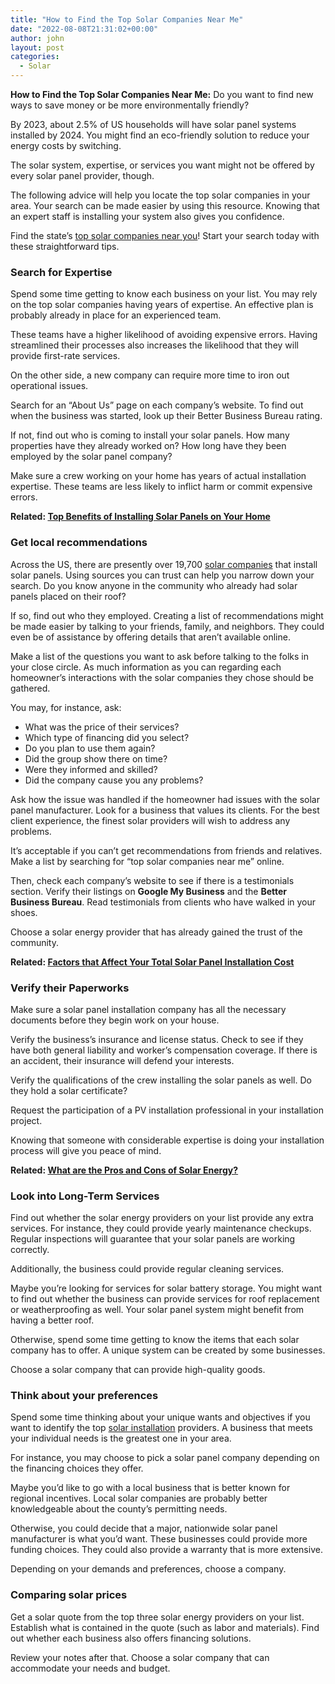 ```yaml
---
title: "How to Find the Top Solar Companies Near Me"
date: "2022-08-08T21:31:02+00:00"
author: john
layout: post
categories:
  - Solar
---
```


**How to Find the Top Solar Companies Near Me:** Do you want to find new ways to save money or be more environmentally friendly?

By 2023, about 2.5% of US households will have solar panel systems installed by 2024. You might find an eco-friendly solution to reduce your energy costs by switching.

The solar system, expertise, or services you want might not be offered by every solar panel provider, though.

The following advice will help you locate the top solar companies in your area. Your search can be made easier by using this resource. Knowing that an expert staff is installing your system also gives you confidence.

Find the state’s [top solar companies near you](/solar/Washington/Spokane/99201/)! Start your search today with these straightforward tips.

### **Search for Expertise**

Spend some time getting to know each business on your list. You may rely on the top solar companies having years of expertise. An effective plan is probably already in place for an experienced team.

These teams have a higher likelihood of avoiding expensive errors. Having streamlined their processes also increases the likelihood that they will provide first-rate services.

On the other side, a new company can require more time to iron out operational issues.

Search for an “About Us” page on each company’s website. To find out when the business was started, look up their Better Business Bureau rating.

If not, find out who is coming to install your solar panels. How many properties have they already worked on? How long have they been employed by the solar panel company?

Make sure a crew working on your home has years of actual installation expertise. These teams are less likely to inflict harm or commit expensive errors.

**Related: [Top Benefits of Installing Solar Panels on Your Home](/top-benefits-of-installing-solar-panels-on-your-home/)**

### **Get local recommendations**

Across the US, there are presently over 19,700 [solar companies](/solar/) that install solar panels. Using sources you can trust can help you narrow down your search. Do you know anyone in the community who already had solar panels placed on their roof?

If so, find out who they employed. Creating a list of recommendations might be made easier by talking to your friends, family, and neighbors. They could even be of assistance by offering details that aren’t available online.

Make a list of the questions you want to ask before talking to the folks in your close circle. As much information as you can regarding each homeowner’s interactions with the solar companies they chose should be gathered.

You may, for instance, ask:

- What was the price of their services?
- Which type of financing did you select?
- Do you plan to use them again?
- Did the group show there on time?
- Were they informed and skilled?
- Did the company cause you any problems?

Ask how the issue was handled if the homeowner had issues with the solar panel manufacturer. Look for a business that values its clients. For the best client experience, the finest solar providers will wish to address any problems.

It’s acceptable if you can’t get recommendations from friends and relatives. Make a list by searching for “top solar companies near me” online.

Then, check each company’s website to see if there is a testimonials section. Verify their listings on **Google My Business** and the **Better Business Bureau**. Read testimonials from clients who have walked in your shoes.

Choose a solar energy provider that has already gained the trust of the community.

**Related: [Factors that Affect Your Total Solar Panel Installation Cost](/factors-that-affect-your-total-solar-panel-installation-cost/)**

### **Verify their Paperworks**

Make sure a solar panel installation company has all the necessary documents before they begin work on your house.

Verify the business’s insurance and license status. Check to see if they have both general liability and worker’s compensation coverage. If there is an accident, their insurance will defend your interests.

Verify the qualifications of the crew installing the solar panels as well. Do they hold a solar certificate?

Request the participation of a PV installation professional in your installation project.

Knowing that someone with considerable expertise is doing your installation process will give you peace of mind.

**Related: [What are the Pros and Cons of Solar Energy?](/what-are-the-pros-and-cons-of-solar-energy/)**

### **Look into Long-Term Services**

Find out whether the solar energy providers on your list provide any extra services. For instance, they could provide yearly maintenance checkups. Regular inspections will guarantee that your solar panels are working correctly.

Additionally, the business could provide regular cleaning services.

Maybe you’re looking for services for solar battery storage. You might want to find out whether the business can provide services for roof replacement or weatherproofing as well. Your solar panel system might benefit from having a better roof.

Otherwise, spend some time getting to know the items that each solar company has to offer. A unique system can be created by some businesses.

Choose a solar company that can provide high-quality goods.

### **Think about your preferences**

Spend some time thinking about your unique wants and objectives if you want to identify the top [solar installation](/things-to-know-before-installing-solar-panels-on-your-home/) providers. A business that meets your individual needs is the greatest one in your area.

For instance, you may choose to pick a solar panel company depending on the financing choices they offer.

Maybe you’d like to go with a local business that is better known for regional incentives. Local solar companies are probably better knowledgeable about the county’s permitting needs.

Otherwise, you could decide that a major, nationwide solar panel manufacturer is what you’d want. These businesses could provide more funding choices. They could also provide a warranty that is more extensive.

Depending on your demands and preferences, choose a company.

### **Comparing solar prices**

Get a solar quote from the top three solar energy providers on your list. Establish what is contained in the quote (such as labor and materials). Find out whether each business also offers financing solutions.

Review your notes after that. Choose a solar company that can accommodate your needs and budget.
